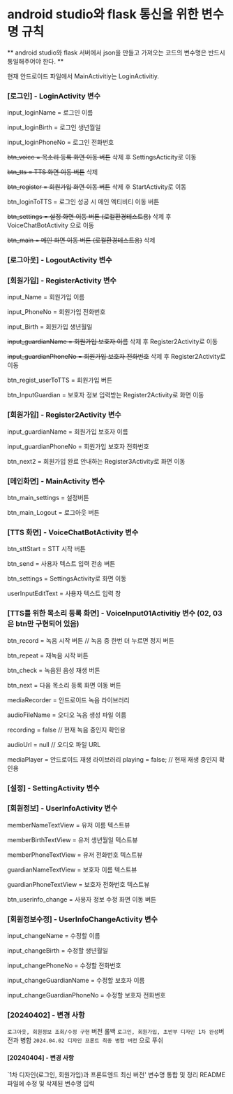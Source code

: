 # android studio와 flask 통신을 위한 변수명 규칙
** android studio와 flask 서버에서 json을 만들고 가져오는 코드의 변수명은 반드시 통일해주어야 한다. **

현재 안드로이드 파일에서 MainActivitiy는 LoginActivitiy.

### [로그인] - LoginActivity 변수
input_loginName = 로그인 이름

input_loginBirth = 로그인 생년월일

input_loginPhoneNo = 로그인 전화번호

~~btn_voice = 목소리 등록 화면 이동 버튼~~ 삭제 후 SettingsActicity로 이동

~~btn_tts = TTS 화면 이동 버튼~~ 삭제

~~btn_register = 회원가입 화면 이동 버튼~~ 삭제 후 StartActivity로 이동

btn_loginToTTS = 로그인 성공 시 메인 엑티비티 이동 버튼

~~btn_settings = 설정 화면 이동 버튼 (로컬환경테스트용)~~ 삭제 후 VoiceChatBotActivity 으로 이동

~~btn_main = 메인 화면 이동 버튼 (로컬환경테스트용)~~ 삭제

### [로그아웃] - LogoutActivity 변수

### [회원가입] - RegisterActivity 변수
input_Name = 회원가입 이름

input_PhoneNo = 회원가입 전화번호

input_Birth = 회원가입 생년월일

~~input_guardianName = 회원가입 보호자 이름~~ 삭제 후 Register2Activity로 이동

~~input_guardianPhoneNo = 회원가입 보호자 전화번호~~ 삭제 후 Register2Activity로 이동

btn_regist_userToTTS = 회원가입 버튼

btn_InputGuardian = 보호자 정보 입력받는 Register2Activity로 화면 이동

### [회원가입] - Register2Activity 변수
input_guardianName = 회원가입 보호자 이름

input_guardianPhoneNo = 회원가입 보호자 전화번호

btn_next2 = 회원가입 완료 안내하는 Register3Activity로 화면 이동

### [메인화면] - MainActivity 변수
btn_main_settings = 설정버튼

btn_main_Logout = 로그아웃 버튼

### [TTS 화면] - VoiceChatBotActivity 변수
btn_sttStart = STT 시작 버튼

btn_send = 사용자 텍스트 입력 전송 버튼

btn_settings = SettingsActivity로 화면 이동

userInputEditText = 사용자 텍스트 입력 창

### [TTS를 위한 목소리 등록 화면] - VoiceInput01Activitiy 변수 (02, 03은 btn만 구현되어 있음)
btn_record = 녹음 시작 버튼 // 녹음 중 한번 더 누르면 정지 버튼

btn_repeat = 재녹음 시작 버튼

btn_check = 녹음된 음성 재생 버튼

btn_next = 다음 목소리 등록 화면 이동 버튼

mediaRecorder = 안드로이드 녹음 라이브러리

audioFileName = 오디오 녹음 생성 파일 이름

recording = false // 현재 녹음 중인지 확인용

audioUrl = null // 오디오 파일 URL

mediaPlayer = 안드로이드 재생 라이브러리 playing = false; // 현재 재생 중인지 확인용

### [설정] - SettingActivity 변수

### [회원정보] - UserInfoActivity 변수

memberNameTextView = 유저 이름 텍스트뷰

memberBirthTextView = 유저 생년월일 텍스트뷰

memberPhoneTextView = 유저 전화번호 텍스트뷰

guardianNameTextView = 보호자 이름 텍스트뷰

guardianPhoneTextView = 보호자 전화번호 텍스트뷰

btn_userinfo_change = 사용자 정보 수정 화면 이동 버튼

### [회원정보수정] - UserInfoChangeActivity 변수

input_changeName = 수정할 이름

input_changeBirth = 수정할 생년월일

input_changePhoneNo = 수정할 전화번호

input_changeGuardianName = 수정할 보호자 이름

input_changeGuardianPhoneNo = 수정할 보호자 전화번호

### [20240402] - 변경 사항

`로그아웃, 회원정보 조회/수정 구현` 버전 롤백
`로그인, 회원가입, 초반부 디자인 1차 완성`버전과 병합
`2024.04.02 디자인 프론트 최종 병합 버전` 으로 푸쉬

#### [20240404] - 변경 사항 

`1차 디자인(로그인, 회원가입)과 프론트엔드 최신 버전' 변수명 통합 및 정리
README 파일에 수정 및 삭제된 변수명 입력

